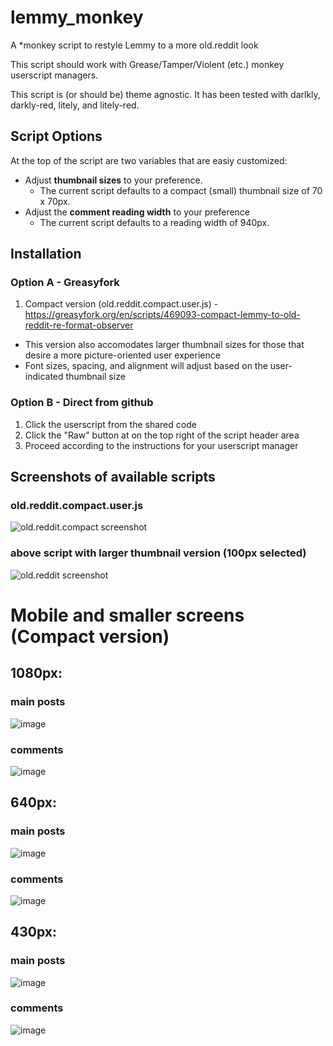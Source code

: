 # lemmy_monkey
A *monkey script to restyle Lemmy to a more old.reddit look

This script should work with Grease/Tamper/Violent (etc.) monkey userscript managers.

This script is (or should be) theme agnostic.  It has been tested with darlkly, darkly-red, litely, and litely-red.

## Script Options
At the top of the script are two variables that are easiy customized: 
- Adjust **thumbnail sizes** to your preference.
  - The current script defaults to a compact (small) thumbnail size of 70 x 70px.
- Adjust the **comment reading width** to your preference
  - The current script defaults to a reading width of 940px.


## Installation

### Option A - Greasyfork

1. Compact version (old.reddit.compact.user.js) - https://greasyfork.org/en/scripts/469093-compact-lemmy-to-old-reddit-re-format-observer
 - This version also accomodates larger thumbnail sizes for those that desire a more picture-oriented user experience
 - Font sizes, spacing, and alignment will adjust based on the user-indicated thumbnail size

### Option B - Direct from github

1. Click the userscript from the shared code
2. Click the "Raw" button at on the top right of the script header area
3. Proceed according to the instructions for your userscript manager

## Screenshots of available scripts

### old.reddit.compact.user.js
![old.reddit.compact screenshot](https://github.com/soundjester/lemmy_monkey/blob/ff2fcc2ce43f908f123e3f8114164dfd5a96d580/screenshots/old.reddit.compact.png)

### above script with larger thumbnail version (100px selected)
![old.reddit screenshot](https://github.com/soundjester/lemmy_monkey/blob/ff2fcc2ce43f908f123e3f8114164dfd5a96d580/screenshots/old.reddit.png)

# Mobile and smaller screens (Compact version)

## 1080px:
### main posts
 
![image](https://user-images.githubusercontent.com/11245779/247587850-129f2e94-9201-4c8d-ac99-fb28b698cfb0.png)
### comments

![image](https://user-images.githubusercontent.com/11245779/247587972-1fdd8042-afa0-4cb7-a227-0fcc27a00d3b.png)
## 640px:
### main posts

![image](https://user-images.githubusercontent.com/11245779/247589336-07cfb7e2-8e1f-4b97-8180-a436e5c80e77.png)
### comments

![image](https://user-images.githubusercontent.com/11245779/247589269-b60a581c-474d-4b98-8bae-bc7da27f94a8.png)


## 430px:
### main posts
![image](https://github.com/soundjester/lemmy_monkey/assets/11245779/6604c19f-30a9-43da-bc2b-5f29b9b9f2fd)

### comments
![image](https://github.com/soundjester/lemmy_monkey/assets/11245779/7e6265e7-9c32-4edd-b969-8ee91752ac99)

